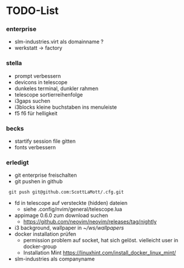 # TODO-List
### enterprise
- slm-industries.virt als domainname ?
- werkstatt -> factory

### stella
- prompt verbessern
- devicons in telescope
- dunkeles terminal, dunkler rahmen
- telescope sortierreihenfolge
- i3gaps suchen
- i3blocks kleine buchstaben ins menuleiste
- f5 f6 für helligkeit

### becks
- startify session file gitten
- fonts verbessern
### erledigt
- git enterprise freischalten
- git pushen in github
```
 git push git@github.com:ScottLaMott/.cfg.git
```
- fd in telescope auf versteckte (hidden) dateien
  - siehe .config/nvim/general/telescope.lua
- appimage 0.6.0 zum download suchen
  -  https://github.com/neovim/neovim/releases/tag/nightly
- i3 background, wallpaper in _~/ws/wallpapers_
- docker installation prüfen
  - permission problem auf socket, hat sich gelöst. vielleicht user in docker-group
  - Installation Mint https://linuxhint.com/install_docker_linux_mint/
- slm-industries als companyname
